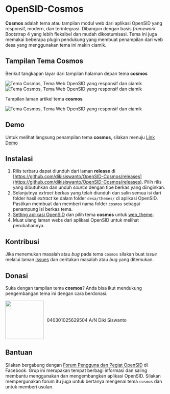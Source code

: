 # OpenSID-Cosmos

**Cosmos** adalah tema atau tampilan modul web dari aplikasi OpenSID yang responsif, modern, dan terintegrasi. Dibangun dengan basis *framework* Bootstrap 4 yang lebih fleksibel dan mudah dikostumisasi. Tema ini juga memakai beberapa plugin pendukung yang membuat penampilan dari web desa yang menggunakan tema ini makin ciamik.

## Tampilan Tema Cosmos

Berikut tangkapan layar dari tampilan halaman depan tema **cosmos**

![Tema Cosmos, Tema Web OpenSID yang responsif dan ciamik](https://i.postimg.cc/DwsgwfSz/laman-beranda.png)
![Tema Cosmos, Tema Web OpenSID yang responsif dan ciamik](https://i.postimg.cc/zXHwxDSk/laman-beranda2.png)

Tampilan laman artikel tema **cosmos**

![Tema Cosmos, Tema Web OpenSID yang responsif dan ciamik](https://i.postimg.cc/50fpGcN2/laman-artikel.png)

## Demo

Untuk melihat langsung penampilan tema **cosmos**, silakan menuju [Link Demo](https://cosmos.celebiz.net)

## Instalasi

1. Rilis terbaru dapat diunduh dari laman **release** di [https://github.com/dikisiswanto/OpenSID-Cosmos/releases](https://github.com/dikisiswanto/OpenSID-Cosmos/releases). Pilih rilis yang dibutuhkan dan unduh *source* dengan tipe berkas yang diinginkan.
2. Selanjutnya *extract* berkas yang telah diunduh dan salin semua isi dari folder hasil *extract* ke dalam folder `desa/themes/` di aplikasi OpenSID. Pastikan membuat dan memberi nama folder `cosmos` sebagai penampung isi berkas tema.
3. [Setting aplikasi OpenSID](https://github.com/OpenSID/OpenSID/wiki/Panduan-Konfigurasi-Aplikasi#setting-aplikasi) dan pilih tema **cosmos** untuk [web_theme](https://github.com/OpenSID/OpenSID/wiki/Panduan-Konfigurasi-Aplikasi#setting-web_theme).
4. Muat ulang laman webs dari aplikasi OpenSID untuk melihat perubahannya.

## Kontribusi

Jika menemukan masalah atau *bug* pada tema `cosmos` silakan buat *issue* melalui laman [Issues](https://github.com/dikisiswanto/OpenSID-Cosmos/issues) dan ceritakan masalah atau *bug* yang ditemukan.

## Donasi

Suka dengan tampilan tema **cosmos**? Anda bisa ikut mendukung pengembangan tema ini dengan cara berdonasi.

<div style="display:flex; align-items:center !important; justify-content: flex-start">
<img src="https://i1.wp.com/indonesiacoffeeevents.com/wp-content/uploads/2018/12/Logo-Bank-BRI.png" width="120" style="padding-right: 10px">
<span>040301025629504 A/N Diki Siswanto</span>
</div>	


## Bantuan

Silakan bergabung dengan [Forum Pengguna dan Pegiat OpenSID](https://www.facebook.com/groups/opensid) di Facebook. Grup ini merupakan tempat berbagi informasi dan saling membantu menggunakan dan mengembangkan aplikasi OpenSID. Silakan mempergunakan forum itu juga untuk bertanya mengenai tema `cosmos` dan untuk memberi usulan.